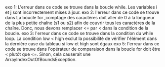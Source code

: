 exo 1:
L'erreur dans ce code se trouve dans la boucle while. Les variables i et j sont incorrectement mises à jour.
exo 2:
l'erreur dans ce code se trouve dans La boucle for ,comptage des caractères doit aller de 0 à la longueur de la plus petite chaîne (s1 ou s2) afin de couvrir tous les caractères de la chaîne. Donc, nous devons remplacer <= par < dans la condition de la boucle.
exo 3:
l'erreur dans ce code se trouve dans la condition du while loop. La condition low < high exclut la possibilité de vérifier l'élément dans la dernière case du tableau si low et high sont égaux
exo 5:
l'erreur dans ce code se trouve dans l'opérateur de comparaison dans la boucle for doit être < plutôt que <=. Sinon, cela causerait une ArrayIndexOutOfBoundsException. 
